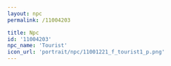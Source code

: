 ```yaml
---
layout: npc
permalink: /11004203

title: Npc
id: '11004203'
npc_name: 'Tourist'
icon_url: 'portrait/npc/11001221_f_tourist1_p.png'
---
```


